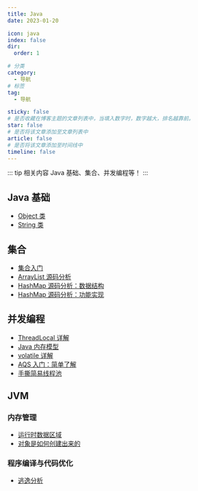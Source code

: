 ```yaml
---
title: Java
date: 2023-01-20

icon: java
index: false
dir:
  order: 1

# 分类
category:
  - 导航
# 标签
tag:
  - 导航

sticky: false
# 是否收藏在博客主题的文章列表中，当填入数字时，数字越大，排名越靠前。
star: false
# 是否将该文章添加至文章列表中
article: false
# 是否将该文章添加至时间线中
timeline: false
---
```


::: tip 相关内容
Java 基础、集合、并发编程等！
:::

## Java 基础
- [Object 类](javase/Object类.html)
- [String 类](javase/String类.html)

## 集合
- [集合入门](collection/集合入门.md)
- [ArrayList 源码分析](collection/ArrayList源码分析.md)
- [HashMap 源码分析：数据结构](collection/HashMap源码分析：数据结构.md)
- [HashMap 源码分析：功能实现](collection/HashMap源码分析：功能实现.md)

## 并发编程
- [ThreadLocal 详解](concurrency/ThreadLocal详解.md)
- [Java 内存模型](concurrency/Java内存模型.md)
- [volatile 详解](concurrency/volatile详解.md)
- [AQS 入门：简单了解](concurrency/AQS入门：简单了解.md)
- [手撕简易线程池](concurrency/手撕简易线程池.md)

## JVM
### 内存管理
- [运行时数据区域](jvm/memory_manager/运行时数据区域.md)
- [对象是如何创建出来的](jvm/memory_manager/对象是如何创建出来的.md)

### 程序编译与代码优化
- [逃逸分析](jvm/compile_and_optimize/逃逸分析.md)